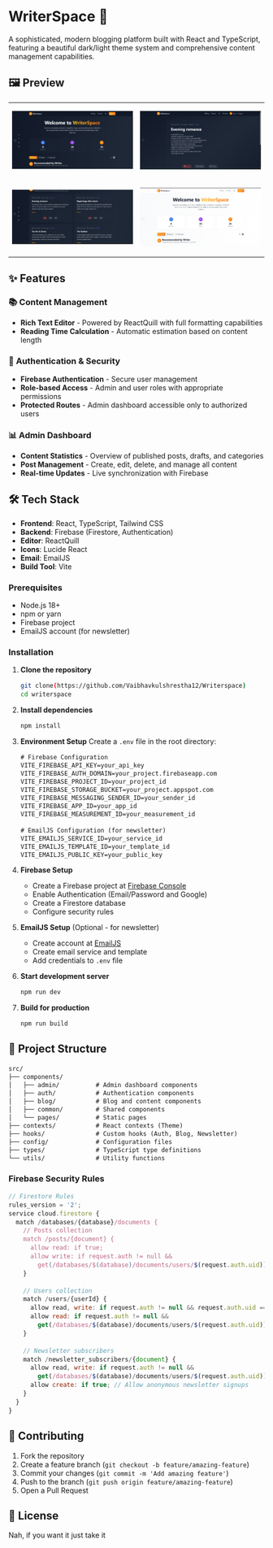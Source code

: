 # WriterSpace 📝

A sophisticated, modern blogging platform built with React and TypeScript, featuring a beautiful dark/light theme system and comprehensive content management capabilities.

## 🖼️ Preview

<div align="center">

<table>
<tr>
<td width="50%">

![WriterSpace Screenshot 1](./assets/screenshots/Screenshot%202025-07-03%20190433.png)

</td>
<td width="50%">

![WriterSpace Screenshot 2](./assets/screenshots/Screenshot%202025-07-01%20175908.png)

</td>
</tr>
<tr>
<td width="50%">

![WriterSpace Screenshot 3](./assets/screenshots/Screenshot%202025-07-03%20190459.png)

</td>
<td width="50%">

![WriterSpace Screenshot 4](./assets/screenshots/Screenshot%202025-07-03%20190514.png)

</td>
</tr>
</table>

</div>

## ✨ Features

### 📚 **Content Management**
- **Rich Text Editor** - Powered by ReactQuill with full formatting capabilities
- **Reading Time Calculation** - Automatic estimation based on content length

### 🔐 **Authentication & Security**
- **Firebase Authentication** - Secure user management
- **Role-based Access** - Admin and user roles with appropriate permissions
- **Protected Routes** - Admin dashboard accessible only to authorized users

### 📊 **Admin Dashboard**
- **Content Statistics** - Overview of published posts, drafts, and categories
- **Post Management** - Create, edit, delete, and manage all content
- **Real-time Updates** - Live synchronization with Firebase

## 🛠️ Tech Stack

- **Frontend**: React, TypeScript, Tailwind CSS
- **Backend**: Firebase (Firestore, Authentication)
- **Editor**: ReactQuill
- **Icons**: Lucide React
- **Email**: EmailJS
- **Build Tool**: Vite

### Prerequisites
- Node.js 18+ 
- npm or yarn
- Firebase project
- EmailJS account (for newsletter)

### Installation

1. **Clone the repository**
   ```bash
   git clone(https://github.com/Vaibhavkulshrestha12/Writerspace)
   cd writerspace
   ```

2. **Install dependencies**
   ```bash
   npm install
   ```

3. **Environment Setup**
   Create a `.env` file in the root directory:
   ```env
   # Firebase Configuration
   VITE_FIREBASE_API_KEY=your_api_key
   VITE_FIREBASE_AUTH_DOMAIN=your_project.firebaseapp.com
   VITE_FIREBASE_PROJECT_ID=your_project_id
   VITE_FIREBASE_STORAGE_BUCKET=your_project.appspot.com
   VITE_FIREBASE_MESSAGING_SENDER_ID=your_sender_id
   VITE_FIREBASE_APP_ID=your_app_id
   VITE_FIREBASE_MEASUREMENT_ID=your_measurement_id

   # EmailJS Configuration (for newsletter)
   VITE_EMAILJS_SERVICE_ID=your_service_id
   VITE_EMAILJS_TEMPLATE_ID=your_template_id
   VITE_EMAILJS_PUBLIC_KEY=your_public_key
   ```

4. **Firebase Setup**
   - Create a Firebase project at [Firebase Console](https://console.firebase.google.com)
   - Enable Authentication (Email/Password and Google)
   - Create a Firestore database
   - Configure security rules

5. **EmailJS Setup** (Optional - for newsletter)
   - Create account at [EmailJS](https://www.emailjs.com)
   - Create email service and template
   - Add credentials to `.env` file

6. **Start development server**
   ```bash
   npm run dev
   ```

7. **Build for production**
   ```bash
   npm run build
   ```

## 📁 Project Structure

```
src/
├── components/
│   ├── admin/          # Admin dashboard components
│   ├── auth/           # Authentication components
│   ├── blog/           # Blog and content components
│   ├── common/         # Shared components
│   └── pages/          # Static pages
├── contexts/           # React contexts (Theme)
├── hooks/              # Custom hooks (Auth, Blog, Newsletter)
├── config/             # Configuration files
├── types/              # TypeScript type definitions
└── utils/              # Utility functions
```

### Firebase Security Rules
```javascript
// Firestore Rules
rules_version = '2';
service cloud.firestore {
  match /databases/{database}/documents {
    // Posts collection
    match /posts/{document} {
      allow read: if true;
      allow write: if request.auth != null && 
        get(/databases/$(database)/documents/users/$(request.auth.uid)).data.role == 'admin';
    }
    
    // Users collection
    match /users/{userId} {
      allow read, write: if request.auth != null && request.auth.uid == userId;
      allow read: if request.auth != null && 
        get(/databases/$(database)/documents/users/$(request.auth.uid)).data.role == 'admin';
    }
    
    // Newsletter subscribers
    match /newsletter_subscribers/{document} {
      allow read, write: if request.auth != null && 
        get(/databases/$(database)/documents/users/$(request.auth.uid)).data.role == 'admin';
      allow create: if true; // Allow anonymous newsletter signups
    }
  }
}
```

## 🤝 Contributing

1. Fork the repository
2. Create a feature branch (`git checkout -b feature/amazing-feature`)
3. Commit your changes (`git commit -m 'Add amazing feature'`)
4. Push to the branch (`git push origin feature/amazing-feature`)
5. Open a Pull Request

## 📝 License

Nah, if you want it just take it 





